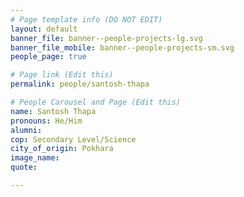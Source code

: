 ```yaml
---
# Page template info (DO NOT EDIT)
layout: default
banner_file: banner--people-projects-lg.svg
banner_file_mobile: banner--people-projects-sm.svg
people_page: true

# Page link (Edit this)
permalink: people/santosh-thapa

# People Carousel and Page (Edit this)
name: Santosh Thapa
pronouns: He/Him
alumni: 
cop: Secondary Level/Science
city_of_origin: Pokhara
image_name: 
quote: 

---
```

